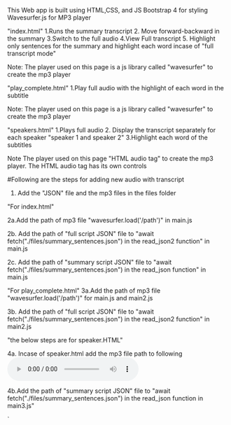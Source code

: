 

This Web app is built using HTML,CSS, and JS
Bootstrap 4 for styling 
Wavesurfer.js for MP3 player


"index.html"
  1.Runs the summary transcript 
  2. Move forward-backward in the summary
  3.Switch to the full audio
  4.View Full transcript
  5. Highlight only sentences for the summary and highlight each word incase of "full transcript mode"
  
  Note: The player used on this page is a js library called "wavesurfer" to create the mp3 player
  
"play_complete.html"
  1.Play full audio with the highlight of each word in the subtitle
  
  Note: The player used on this page is a js library called "wavesurfer" to create the mp3 player
  
"speakers.html"
  1.Plays full audio
  2. Display the transcript separately for each speaker "speaker 1 and speaker 2"
  3.Highlight each word of the subtitles 
  
  Note The player used on this page "HTML audio tag" to create the mp3 player. The HTML audio tag has its own controls


#Following are the steps for adding new audio with transcript

1. Add the "JSON"  file and the mp3 files in the files folder

"For index.html"

2a.Add the path of mp3 file  "wavesurfer.load('/path')"  in main.js

2b. Add the path of "full script JSON" file to   "await fetch("./files/summary_sentences.json") in the read_json2 function" in main.js

2c. Add the path of "summary script JSON" file to   "await fetch("./files/summary_sentences.json") in the read_json function" in main.js

"For play_complete.html"
3a.Add the path of mp3 file  "wavesurfer.load('/path')" for main.js and main2.js

3b. Add the path of "full script JSON" file to   "await fetch("./files/summary_sentences.json") in the read_json2 function" in main2.js

"the below steps are for speaker.HTML"

4a. Incase of speaker.html add the mp3 file path to following 
<audio controls src="/path.mp3">

4b.Add the path of "summary script JSON" file to   "await fetch("./files/summary_sentences.json") in the read_json function in main3.js"


`





